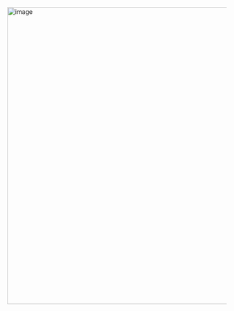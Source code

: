 <img width="1170" height="683" alt="image" src="https://github.com/user-attachments/assets/0bb8f496-fca8-41a5-b49f-2d926485ae50" />
